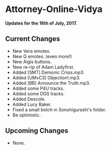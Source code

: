 # Attorney-Online-Vidya
__Updates for the 16th of July, 2017.__

## Current Changes
* New Vera emotes.
* New Q emotes. (even more!)
* New Aigis buttons.
* New re-rip of Adam Ladyfirst.
* Added [SMT] Demonic Crisis.mp3.
* Added [UMvC3] Objection!.mp3.
* Added [BB] Announce the Truth.mp3.
* Added some P4U tracks.
* Added some DGS tracks.
* Added Descole.
* Added Lucy Baker.
* Fixed a small botch in Sonohigurashi's folder.
* Be optimistic.

## Upcoming Changes
* None.
